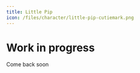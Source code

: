 ```yaml
---
title: Little Pip
icon: /files/character/little-pip-cutiemark.png
---
```


# Work in progress

Come back soon
